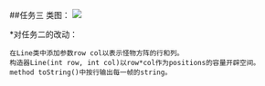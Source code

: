 ##任务三
类图：
![](http://www.plantuml.com/plantuml/png/jLHDSnCn3BtdL_ZeGF87aWvJUk5IPe005uQ3in4RJnnxiRGjdS9_nnzoQcyWN6Wkbf-qrdjFTgwHbAVnQ6RQ4lXlgWEnSJw4ud4cmk_EwPqmJkraAFZoLO218rZ2-VefZU43oS26lBQzw87U6MKZ-cjMdNshhTeQg0_7KEfGatPMba0C7F2f9xolYZaN3e_mPsL6u7wTKOZY_QYxGnQJsosp1BNEEwOw19xhSwr2pRakixnNWvoARe3liLr2uzV6tI_YkjVz_e8rxFNLp-Movbiat8pRuDRpQ_WtEwRIqjjOTG3cXQH8TnaIj8SKvAERL6ZmaREoi6jtt1NJKhC5oYdPLBJyZRRmQP2tOKdnl34gE3SeZv0aLjurDi4Fw4Q2aaU28RiHMQvMc9k_29wqRhnr5fiv2R_e5zl6WzVUgmUZaQwu-fMuYnSNcS3P0yWu5yjvSnYZqL8ERnu-A7kGgNS8kBni9wCcbmE6_yzhF5sqK-AD6_rEAEje3_wlRvR_6F9TOpKpNbUhGY2vNaukliTPFxRsnJbpYEjg7k5HTiua87ub2nZNaAWr32F9GihaTP5uQwxYPDGX6R_aBfS7PkJIBJZfXYTz-4U1PSyY9wpQcKmvJsRBsVCgfY9UrlslmUx6e_aD)

*对任务二的改动：

	在Line类中添加参数row col以表示怪物方阵的行和列。
	构造器Line(int row, int col)以row*col作为positions的容量开辟空间。
	method toString()中按行输出每一帧的string。